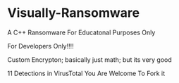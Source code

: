 # Visually-Ransomware
A C++ Ransomware For Educatonal Purposes Only 

For Developers Only!!!! 

Custom Encrypton; basically just math; but its very good

11 Detections in VirusTotal You Are Welcome To Fork it
